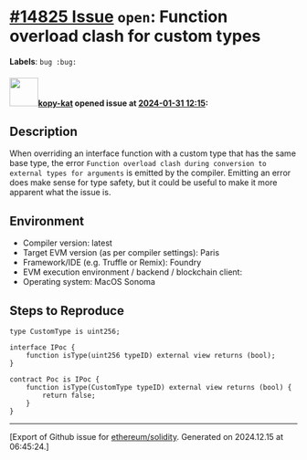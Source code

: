 # [\#14825 Issue](https://github.com/ethereum/solidity/issues/14825) `open`: Function overload clash for custom types
**Labels**: `bug :bug:`


#### <img src="https://avatars.githubusercontent.com/u/26718079?u=52a2a39c1aba81ee30e3dcfb307f5b8e4acde6a7&v=4" width="50">[kopy-kat](https://github.com/kopy-kat) opened issue at [2024-01-31 12:15](https://github.com/ethereum/solidity/issues/14825):

## Description

When overriding an interface function with a custom type that has the same base type, the error `Function overload clash during conversion to external types for arguments` is emitted by the compiler. Emitting an error does make sense for type safety, but it could be useful to make it more apparent what the issue is.

## Environment

- Compiler version: latest
- Target EVM version (as per compiler settings): Paris
- Framework/IDE (e.g. Truffle or Remix): Foundry
- EVM execution environment / backend / blockchain client:
- Operating system: MacOS Sonoma

## Steps to Reproduce

```
type CustomType is uint256;

interface IPoc {
    function isType(uint256 typeID) external view returns (bool);
}

contract Poc is IPoc {
    function isType(CustomType typeID) external view returns (bool) {
        return false;
    }
}
```






-------------------------------------------------------------------------------



[Export of Github issue for [ethereum/solidity](https://github.com/ethereum/solidity). Generated on 2024.12.15 at 06:45:24.]
